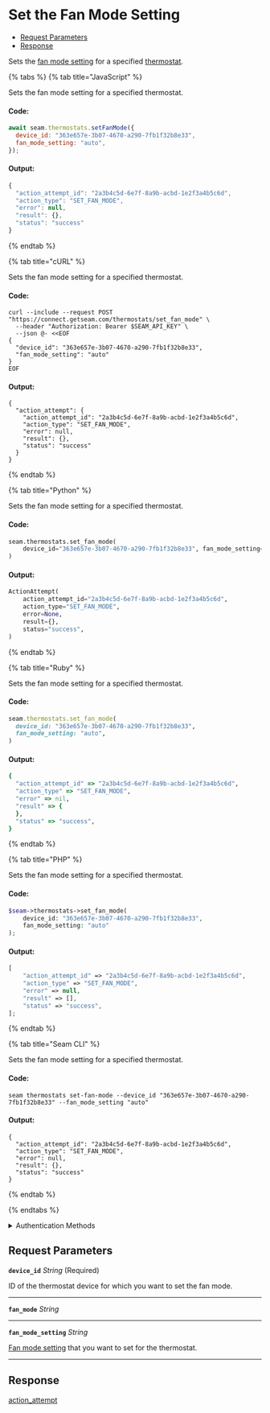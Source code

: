 # Set the Fan Mode Setting

- [Request Parameters](#request-parameters)
- [Response](#response)

Sets the [fan mode setting](https://docs.seam.co/latest/capability-guides/thermostats/configure-current-climate-settings#fan-mode-settings) for a specified [thermostat](https://docs.seam.co/latest/capability-guides/thermostats).


{% tabs %}
{% tab title="JavaScript" %}

Sets the fan mode setting for a specified thermostat.

#### Code:

```javascript
await seam.thermostats.setFanMode({
  device_id: "363e657e-3b07-4670-a290-7fb1f32b8e33",
  fan_mode_setting: "auto",
});
```

#### Output:

```javascript
{
  "action_attempt_id": "2a3b4c5d-6e7f-8a9b-acbd-1e2f3a4b5c6d",
  "action_type": "SET_FAN_MODE",
  "error": null,
  "result": {},
  "status": "success"
}
```
{% endtab %}

{% tab title="cURL" %}

Sets the fan mode setting for a specified thermostat.

#### Code:

```curl
curl --include --request POST "https://connect.getseam.com/thermostats/set_fan_mode" \
  --header "Authorization: Bearer $SEAM_API_KEY" \
  --json @- <<EOF
{
  "device_id": "363e657e-3b07-4670-a290-7fb1f32b8e33",
  "fan_mode_setting": "auto"
}
EOF
```

#### Output:

```curl
{
  "action_attempt": {
    "action_attempt_id": "2a3b4c5d-6e7f-8a9b-acbd-1e2f3a4b5c6d",
    "action_type": "SET_FAN_MODE",
    "error": null,
    "result": {},
    "status": "success"
  }
}
```
{% endtab %}

{% tab title="Python" %}

Sets the fan mode setting for a specified thermostat.

#### Code:

```python
seam.thermostats.set_fan_mode(
    device_id="363e657e-3b07-4670-a290-7fb1f32b8e33", fan_mode_setting="auto"
)
```

#### Output:

```python
ActionAttempt(
    action_attempt_id="2a3b4c5d-6e7f-8a9b-acbd-1e2f3a4b5c6d",
    action_type="SET_FAN_MODE",
    error=None,
    result={},
    status="success",
)
```
{% endtab %}

{% tab title="Ruby" %}

Sets the fan mode setting for a specified thermostat.

#### Code:

```ruby
seam.thermostats.set_fan_mode(
  device_id: "363e657e-3b07-4670-a290-7fb1f32b8e33",
  fan_mode_setting: "auto",
)
```

#### Output:

```ruby
{
  "action_attempt_id" => "2a3b4c5d-6e7f-8a9b-acbd-1e2f3a4b5c6d",
  "action_type" => "SET_FAN_MODE",
  "error" => nil,
  "result" => {
  },
  "status" => "success",
}
```
{% endtab %}

{% tab title="PHP" %}

Sets the fan mode setting for a specified thermostat.

#### Code:

```php
$seam->thermostats->set_fan_mode(
    device_id: "363e657e-3b07-4670-a290-7fb1f32b8e33",
    fan_mode_setting: "auto"
);
```

#### Output:

```php
[
    "action_attempt_id" => "2a3b4c5d-6e7f-8a9b-acbd-1e2f3a4b5c6d",
    "action_type" => "SET_FAN_MODE",
    "error" => null,
    "result" => [],
    "status" => "success",
];
```
{% endtab %}

{% tab title="Seam CLI" %}

Sets the fan mode setting for a specified thermostat.

#### Code:

```seam_cli
seam thermostats set-fan-mode --device_id "363e657e-3b07-4670-a290-7fb1f32b8e33" --fan_mode_setting "auto"
```

#### Output:

```seam_cli
{
  "action_attempt_id": "2a3b4c5d-6e7f-8a9b-acbd-1e2f3a4b5c6d",
  "action_type": "SET_FAN_MODE",
  "error": null,
  "result": {},
  "status": "success"
}
```
{% endtab %}

{% endtabs %}


<details>

<summary>Authentication Methods</summary>

- API key
- Client session token
- Personal access token
  <br>Must also include the `seam-workspace` header in the request.

To learn more, see [Authentication](https://docs.seam.co/latest/api/authentication).
</details>

## Request Parameters

**`device_id`** *String* (Required)

ID of the thermostat device for which you want to set the fan mode.

---

**`fan_mode`** *String*

---

**`fan_mode_setting`** *String*

[Fan mode setting](https://docs.seam.co/latest/capability-guides/thermostats/configure-current-climate-settings#fan-mode-settings) that you want to set for the thermostat.

---


## Response

[action\_attempt](./)

